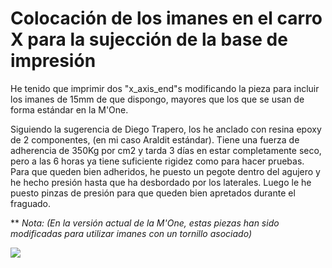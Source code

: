 # Colocación de los imanes en el carro X para la sujección de la base de impresión

He tenido que imprimir dos "x_axis_end"s modificando la pieza para incluir los imanes de 15mm de que dispongo, mayores que los que se usan de forma estándar en la M'One.

Siguiendo la sugerencia de Diego Trapero, los he anclado con resina epoxy de 2 componentes, (en mi caso Araldit estándar). Tiene una fuerza de adherencia de 350Kg por cm2 y tarda 3 días en estar completamente seco, pero a las 6 horas ya tiene suficiente rigidez como para hacer pruebas.
Para que queden bien adheridos, he puesto un pegote dentro del agujero y he hecho presión hasta que ha desbordado por los laterales. Luego le he puesto pinzas de presión para que queden bien apretados durante el fraguado.

** *Nota: (En la versión actual de la M'One, estas piezas han sido modificadas para utilizar imanes con un tornillo asociado)*

![](https://lh3.googleusercontent.com/g1NBXf7pSSGt2HewROg-wuGVQ2dBhKQwmvGiaV-d0Bw_xGseXpaJnTN3QjcHYKPz8QXx8ZPfOA=w1920-h1080-rw-no)
